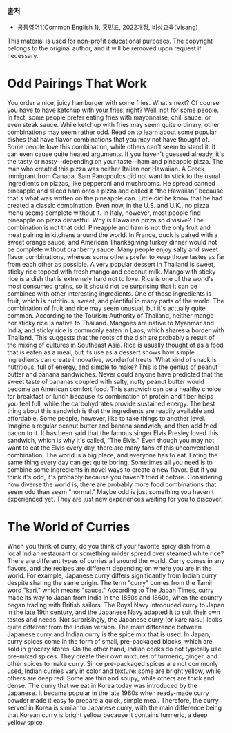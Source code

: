 ### 출처
- 공통영어1(Common English 1), 홍민표, 2022개정, 비상교육(Visang)

This material is used for non-profit educational purposes. The copyright belongs to the original author, and it will be removed upon request if necessary.


# Odd Pairings That Work 
You order a nice, juicy hamburger with some fries. What's next? Of course you have to have ketchup with your fries, right? Well, not for some people. In fact, some people prefer eating fries with mayonnaise, chili sauce, or even steak sauce. While ketchup with fries may seem quite ordinary, other combinations may seem rather odd. Read on to learn about some popular dishes that have flavor combinations that you may not have thought of. 
Some people love this combination, while others can't seem to stand it. It can even cause quite heated arguments. If you haven't guessed already, it's the tasty or nasty--depending on your taste--ham and pineapple pizza. The man who created this pizza was neither Italian nor Hawaiian. A Greek immigrant from Canada, Sam Panopoulos did not want to stick to the usual ingredients on pizzas, like pepperoni and mushrooms. He spread canned pineapple and sliced ham onto a pizza and called it "the Hawaiian" because that's what was written on the pineapple can. Little did he know that he had created a classic combination. Even now, in the U.S. and U.K., no pizza menu seems complete without it. In Italy, however, most people find pineapple on pizza distastful. 
Why is Hawaiian pizza so divisive? The combination is not that odd. Pineapple and ham is not the only fruit and meat pairing in kitchens around the world. In France, duck is paired with a sweet orange sauce, and American Thanksgiving turkey dinner would not be complete without cranberry sauce. Many people enjoy salty and sweet flavor combinations, whereas some others prefer to keep those tastes as far from each other as possible.
A very popular dessert in Thailand is sweet, sticky rice topped with fresh mango and coconut milk. Mango with sticky rice is a dish that is extremely hard not to love. Rice is one of the world's most consumed grains, so it should not be surprising that it can be combined with other interesting ingredients. One of those ingredients is fruit, which is nutritious, sweet, and plentiful in many parts of the world. The combination of fruit and rice may seem unusual, but it's actually quite common. 
According to the Tourism Authority of Thailand, neither mango nor sticky rice is native to Thailand. Mangoes are native to Myanmar and India, and sticky rice is commonly eaten in Laos, which shares a border with Thailand. This suggests that the roots of the dish are probably a result of the mixing of cultures in Southeast Asia. Rice is usually thought of as a food that is eaten as a meal, but its use as a dessert shows how simple ingredients can create innovative, wonderful treats.
What kind of snack is nutritious, full of energy, and simple to make? This is the genius of peanut butter and banana sandwiches. Never could anyone have predicted that the sweet taste of bananas coupled with salty, nutty peanut butter would become an American comfort food. This sandwich can be a healthy choice for breakfast or lunch because its combination of protein and fiber helps you feel full, while the carbohydrates provide sustained energy. The best thing about this sandwich is that the ingredients are readily available and affordable. 
Some people, however, like to take things to another level. Imagine a regular peanut butter and banana sandwich, and then add fried bacon to it. It has been said that the famous singer Elvis Presley loved this sandwich, which is why it's called, "The Elvis." Even though you may not want to eat the Elvis every day, there are many fans of this unconventional combination.
The world is a big place, and everyone has to eat. Eating the same thing every day can get quite boring. Sometimes all you need is to combine some ingredients in novel ways to create a new flavor. But if you think it's odd, it's probably because you haven't tried it before. Considering how diverse the world is, there are probably more food combinations that seem odd than seem "normal." Maybe odd is just something you haven't experienced yet. They are just new experiences waiting for you to discover.

# The World of Curries
When you think of curry, do you think of your favorite spicy dish from a local Indian restaurant or something milder spread over steamed white rice? There are different types of curries all around the world. Curry comes in any flavors, and the recipes are different depending on where you are in the world. For example, Japanese curry differs significantly from Indian curry despite sharing the same origin. The term "curry" comes from the Tamil word "kari," which means "sauce." According to The Japan Times, curry made its way to Japan from India in the 1850s and 1860s, when the country began trading with British sailors. The Royal Navy introduced curry to Japan in the late 19th century, and the Japanese Navy adapted it to suit their own tastes and needs. Not surprisingly, the Japanese curry (or kare raisu) looks quite different from the Indian version. 
The main difference between Japanese curry and Indian curry is the spice mix that is used. In Japan, curry spices come in the form of small, pre-packaged blocks, which are sold in grocery stores. On the other hand, Indian cooks do not typically use pre-mixed spices. They create their own mixtures of turmeric, ginger, and other spices to make curry. Since pre-packaged spices are not commonly used, Indian curries vary in color and texture: some are bright yellow, while others are deep red. Some are thin and soupy, while others are thick and dense. The curry that we eat in Korea today was introduced by the Japanese. It became popular in the late 1960s when ready-made curry powder made it easy to prepare a quick, simple meal. Therefore, the curry served in Korea is similar to Japanese curry, with the main difference being that Korean curry is bright yellow because it contains turmeric, a deep yellow spice.
